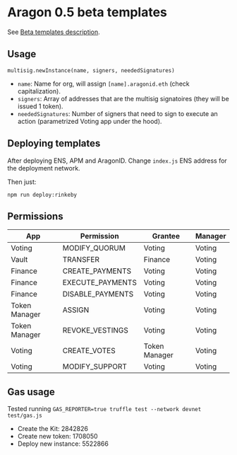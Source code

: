 # Aragon 0.5 beta templates

See [Beta templates description](https://github.com/aragon/dao-kits/blob/master/kits/beta/readme.md).

## Usage

```
multisig.newInstance(name, signers, neededSignatures)
```

- `name`: Name for org, will assign `[name].aragonid.eth` (check capitalization).
- `signers`: Array of addresses that are the multisig signatoires
(they will be issued 1 token).
- `neededSignatures`: Number of signers that need to sign to execute an action
(parametrized Voting app under the hood).

## Deploying templates

After deploying ENS, APM and AragonID. Change `index.js` ENS address for the
deployment network.

Then just:

```
npm run deploy:rinkeby
```

## Permissions

| App           | Permission       | Grantee       | Manager |
|---------------|------------------|---------------|---------|
| Voting        | MODIFY_QUORUM    | Voting        | Voting  |
| Vault         | TRANSFER         | Finance       | Voting  |
| Finance       | CREATE_PAYMENTS  | Voting        | Voting  |
| Finance       | EXECUTE_PAYMENTS | Voting        | Voting  |
| Finance       | DISABLE_PAYMENTS | Voting        | Voting  |
| Token Manager | ASSIGN           | Voting        | Voting  |
| Token Manager | REVOKE_VESTINGS  | Voting        | Voting  |
| Voting        | CREATE_VOTES     | Token Manager | Voting  |
| Voting        | MODIFY_SUPPORT   | Voting        | Voting  |

## Gas usage

Tested running `GAS_REPORTER=true truffle test --network devnet test/gas.js`

- Create the Kit:      2842826
- Create new token:    1708050
- Deploy new instance: 5522866
